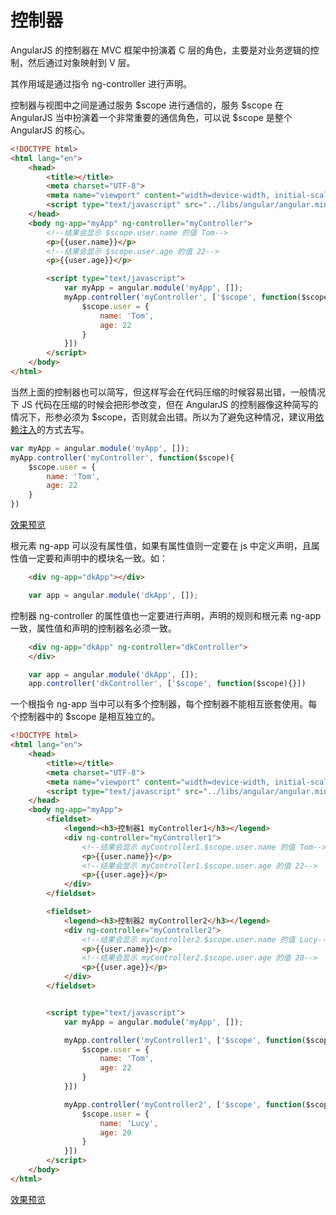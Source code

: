 # 控制器
AngularJS 的控制器在 MVC 框架中扮演着 C 层的角色，主要是对业务逻辑的控制，然后通过对象映射到 V 层。

其作用域是通过指令 ng-controller 进行声明。

控制器与视图中之间是通过服务 $scope 进行通信的，服务 $scope 在 AngularJS 当中扮演着一个非常重要的通信角色，可以说 $scope 是整个 AngularJS 的核心。

```html
<!DOCTYPE html>
<html lang="en">
    <head>
        <title></title>
        <meta charset="UTF-8">
        <meta name="viewport" content="width=device-width, initial-scale=1">
        <script type="text/javascript" src="../libs/angular/angular.min.js"></script>
    </head>
    <body ng-app="myApp" ng-controller="myController">
        <!--结果会显示 $scope.user.name 的值 Tom-->
        <p>{{user.name}}</p>
        <!--结果会显示 $scope.user.age 的值 22-->
        <p>{{user.age}}</p>

        <script type="text/javascript">
            var myApp = angular.module('myApp', []);
            myApp.controller('myController', ['$scope', function($scope){
                $scope.user = {
                    name: 'Tom',
                    age: 22
                }
            }])
        </script>
    </body>
</html>
```
当然上面的控制器也可以简写，但这样写会在代码压缩的时候容易出错，一般情况下 JS 代码在压缩的时候会把形参改变，但在 AngularJS 的控制器像这种简写的情况下，形参必须为 $scope，否则就会出错。所以为了避免这种情况，建议用[依赖注入](https://github.com/dk-lan/angularjs-course/tree/master/AngularJS1/dependence)的方式去写。
```javascript
var myApp = angular.module('myApp', []);
myApp.controller('myController', function($scope){
    $scope.user = {
        name: 'Tom',
        age: 22
    }
})
```
[效果预览](https://dk-lan.github.io/angularjs-course/AngularJS1/controller/controller.html?_blank)

根元素 ng-app 可以没有属性值，如果有属性值则一定要在 js 中定义声明，且属性值一定要和声明中的模块名一致。如：
```html
    <div ng-app="dkApp"></div>
```
```javascript
    var app = angular.module('dkApp', []);
```
控制器 ng-controller 的属性值也一定要进行声明，声明的规则和根元素 ng-app 一致，属性值和声明的控制器名必须一致。
```html
    <div ng-app="dkApp" ng-controller="dkController">
    </div>
```
```javascript
    var app = angular.module('dkApp', []);
    app.controller('dkController', ['$scope', function($scope){}])
```

一个根指令 ng-app 当中可以有多个控制器，每个控制器不能相互嵌套使用。每个控制器中的 $scope 是相互独立的。
```html
<!DOCTYPE html>
<html lang="en">
    <head>
        <title></title>
        <meta charset="UTF-8">
        <meta name="viewport" content="width=device-width, initial-scale=1">
        <script type="text/javascript" src="../libs/angular/angular.min.js"></script>
    </head>
    <body ng-app="myApp">
        <fieldset>
            <legend><h3>控制器1 myController1</h3></legend>
            <div ng-controller="myController1">
                <!--结果会显示 myController1.$scope.user.name 的值 Tom-->
                <p>{{user.name}}</p>
                <!--结果会显示 myController1.$scope.user.age 的值 22-->
                <p>{{user.age}}</p>                
            </div>            
        </fieldset>

        <fieldset>
            <legend><h3>控制器2 myController2</h3></legend>
            <div ng-controller="myController2">
                <!--结果会显示 myController2.$scope.user.name 的值 Lucy-->
                <p>{{user.name}}</p>
                <!--结果会显示 myController2.$scope.user.age 的值 20-->
                <p>{{user.age}}</p>                
            </div>            
        </fieldset>       


        <script type="text/javascript">
            var myApp = angular.module('myApp', []);

            myApp.controller('myController1', ['$scope', function($scope){
                $scope.user = {
                    name: 'Tom',
                    age: 22
                }
            }])

            myApp.controller('myController2', ['$scope', function($scope){
                $scope.user = {
                    name: 'Lucy',
                    age: 20
                }
            }])            
        </script>
    </body>
</html>
```
[效果预览](https://dk-lan.github.io/angularjs-course/AngularJS1/controller/controllers.html?_blank)